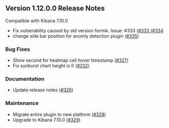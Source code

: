 ## Version 1.12.0.0 Release Notes

Compatible with Kibana 7.10.0

* Fix vulnerability caused by old version formik. Issue: #333 ([#333 (#334](https://github.com/opendistro-for-elasticsearch/anomaly-detection-kibana-plugin/pull/333 (#334))
* change side bar position for anomly detection plugin ([#335](https://github.com/opendistro-for-elasticsearch/anomaly-detection-kibana-plugin/pull/335))

### Bug Fixes

* Show second for heatmap cell hover timestamp ([#327](https://github.com/opendistro-for-elasticsearch/anomaly-detection-kibana-plugin/pull/327))
* Fix sunburst chart height is 0 ([#332](https://github.com/opendistro-for-elasticsearch/anomaly-detection-kibana-plugin/pull/332))

### Documentation

* Update release notes ([#326](https://github.com/opendistro-for-elasticsearch/anomaly-detection-kibana-plugin/pull/326))

### Maintenance

* Migrate entire plugin to new platform ([#328](https://github.com/opendistro-for-elasticsearch/anomaly-detection-kibana-plugin/pull/328))
* Upgrade to Kibana 7.10.0 ([#329](https://github.com/opendistro-for-elasticsearch/anomaly-detection-kibana-plugin/pull/329))
